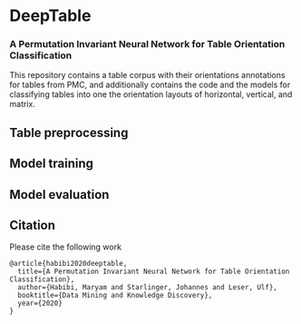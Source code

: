 # DeepTable

### A Permutation Invariant Neural Network for Table Orientation Classification

This repository contains a table corpus with their orientations annotations for tables from PMC, and additionally contains the code and the models for classifying tables into one the orientation layouts of horizontal, vertical, and matrix.
<br>
## Table preprocessing
## Model training
## Model evaluation
## Citation
Please cite the following work
```
@article{habibi2020deeptable,
  title={A Permutation Invariant Neural Network for Table Orientation Classification},
  author={Habibi, Maryam and Starlinger, Johannes and Leser, Ulf},
  booktitle={Data Mining and Knowledge Discovery},
  year={2020}
}
```

